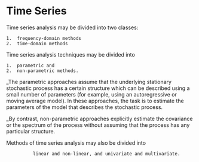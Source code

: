# Time Series
Time series analysis may be divided into two classes: 
        
    1.	frequency-domain methods 
    2.	time-domain methods

Time series analysis techniques may be divided into 

    1.	parametric and
    2.	non-parametric methods. 

   _The parametric approaches assume that the underlying stationary stochastic process has a certain structure which can be described using a small number of parameters (for example, using an autoregressive or moving average model). In these approaches, the task is to estimate the parameters of the model that describes the stochastic process. 

   _By contrast, non-parametric approaches explicitly estimate the covariance or the spectrum of the process without assuming that the process has any particular structure.

Methods of time series analysis may also be divided into 
            
              linear and non-linear, and univariate and multivariate.
